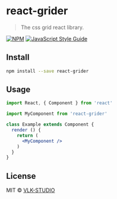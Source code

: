 # react-grider

> The css grid react library.

[![NPM](https://img.shields.io/npm/v/react-grider.svg)](https://www.npmjs.com/package/react-grider) [![JavaScript Style Guide](https://img.shields.io/badge/code_style-standard-brightgreen.svg)](https://standardjs.com)

## Install

```bash
npm install --save react-grider
```

## Usage

```jsx
import React, { Component } from 'react'

import MyComponent from 'react-grider'

class Example extends Component {
  render () {
    return (
      <MyComponent />
    )
  }
}
```

## License

MIT © [VLK-STUDIO](https://github.com/VLK-STUDIO)
